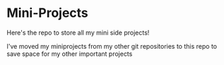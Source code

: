 # Mini-Projects
Here's the repo to store all my mini side projects!

I've moved my miniprojects from my other git repositories to this repo to save space for my other important projects